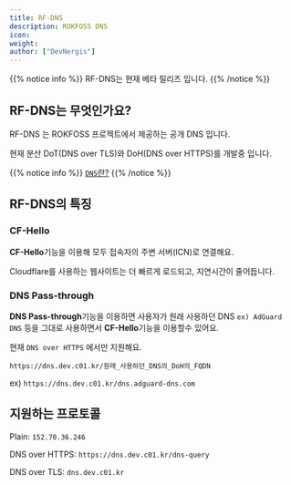```yaml
---
title: RF-DNS
description: ROKFOSS DNS
icon:
weight:
author: ["DevNergis"]
---
```


{{% notice info %}}
RF-DNS는 현재 베타 릴리즈 입니다.
{{% /notice %}}

## RF-DNS는 무엇인가요?

RF-DNS 는 ROKFOSS 프로젝트에서 제공하는 공개 DNS 입니다.

현재 분산 DoT(DNS over TLS)와 DoH(DNS over HTTPS)를 개발중 입니다.

{{% notice info %}}
[`DNS`란?](https://www.cloudflare.com/ko-kr/learning/dns/what-is-dns/)
{{% /notice %}}

## RF-DNS의 특징

### CF-Hello

**CF-Hello**기능을 이용해 모두 접속자의 주변 서버(ICN)로 연결해요.

Cloudflare를 사용하는 웹사이트는 더 빠르게 로드되고, 지연시간이 줄어듭니다.

### DNS Pass-through

**DNS Pass-through**기능을 이용하면 사용자가 원래 사용하던 DNS `ex) AdGuard DNS` 등을 그대로 사용하면서 **CF-Hello**기능을 이용할수 있어요.

현재 `DNS over HTTPS` 에서만 지원해요.

`https://dns.dev.c01.kr/원래_사용하던_DNS의_DoH의_FQDN`

ex) `https://dns.dev.c01.kr/dns.adguard-dns.com`

## 지원하는 프로토콜

Plain: `152.70.36.246`

DNS over HTTPS: `https://dns.dev.c01.kr/dns-query`

DNS over TLS: `dns.dev.c01.kr`
